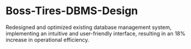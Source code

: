# Boss-Tires-DBMS-Design
Redesigned and optimized existing database management system, implementing an intuitive and user-friendly interface, resulting in an 18% increase in operational efficiency.
